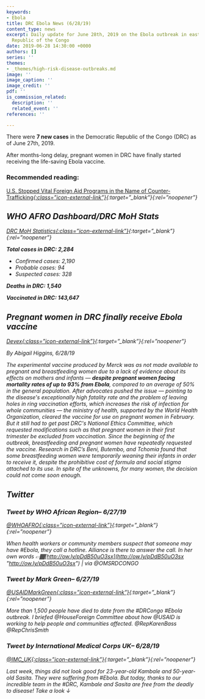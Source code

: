 ```yaml
---
keywords:
- Ebola
title: DRC Ebola News (6/28/19)
content_type: news
excerpt: Daily update for June 28th, 2019 on the Ebola outbreak in eastern Democratic
  Republic of the Congo
date: 2019-06-28 14:30:00 +0000
authors: []
series: ''
themes:
- _themes/high-risk-disease-outbreaks.md
image: ''
image_caption: ''
image_credit: ''
pdf: ''
is_commission_related:
  description: ''
  related_event: ''
references: ''

---
```

There were **7 new cases** in the Democratic Republic of the Congo (DRC) as of June 27th, 2019.

After months-long delay, pregnant women in DRC have finally started receiving the life-saving Ebola vaccine.

### Recommended reading: 

[U.S. Stopped Vital Foreign Aid Programs in the Name of Counter-Trafficking<i/>{:class=”icon-external-link”}](https://foreignpolicy.com/2019/06/26/us-stopped-vital-foreign-aid-programs-in-name-of-counter-trafficking-trafficking-in-persons-report-aid-development-programs-humanitarian-organizations/?utm_source=PostUp&utm_medium=email&utm_campaign=13886&utm_term=Editor#39;s%20Picks%20OC){:target=”_blank”}{:rel=”noopener”}

## WHO AFRO Dashboard/DRC MoH Stats 

[DRC MoH Statistics<i/>{:class=”icon-external-link”}](http://translate.google.com/translate?hl=auto&langpair=auto|en&u=https%3A%2F%2Fus13.campaign-archive.com%2F%3Fu%3D89e5755d2cca4840b1af93176%26id%3D8f489419cc%26e%3D34c0620338){:target=”_blank”}{:rel=”noopener”}

**Total cases in DRC: 2,284**

* Confirmed cases: 2,190
* Probable cases: 94
* Suspected cases: 328

**Deaths in DRC: 1,540**

**Vaccinated in DRC: 143,647**

## Pregnant women in DRC finally receive Ebola vaccine

[Devex<i/>{:class=”icon-external-link”}](https://www.devex.com/news/pregnant-women-in-drc-finally-receive-ebola-vaccine-95204){:target=”_blank”}{:rel=”noopener”}

_By Abigail Higgins, 6/28/19_

The experimental vaccine produced by Merck was as not made available to pregnant and breastfeeding women due to a lack of evidence about its effects on mothers and infants — **despite pregnant women facing mortality rates of up to 93% from Ebola**, compared to an average of 50% in the general population. After advocates pushed the issue — pointing to the disease's exceptionally high fatality rate and the problem of leaving holes in ring vaccination efforts, which increases the risk of infection for whole communities — the ministry of health, supported by the World Health Organization, cleared the vaccine for use on pregnant women in February. But it still had to get past DRC's National Ethics Committee, which requested modifications such as that pregnant women in their first trimester be excluded from vaccination. Since the beginning of the outbreak, breastfeeding and pregnant women have repeatedly requested the vaccine. Research in DRC’s Beni, Butembo, and Tchomia found that some breastfeeding women were temporarily weaning their infants in order to receive it, despite the prohibitive cost of formula and social stigma attached to its use. In spite of the unknowns, for many women, the decision could not come soon enough.

## Twitter

### Tweet by WHO African Region– 6/27/19

[@WHOAFRO<i/>{:class=”icon-external-link”}](https://twitter.com/WHOAFRO/status/1144191219083427841){:target=”_blank”}{:rel=”noopener”}

When health workers or community members suspect that someone may have #Ebola, they call a hotline. Alliance is there to answer the call. In her own words 👉🏾[http://ow.ly/pDdB50uO3sx](http://ow.ly/pDdB50uO3sx "http://ow.ly/pDdB50uO3sx") | via @OMSRDCONGO

### Tweet by Mark Green– 6/27/19

[@USAIDMarkGreen<i/>{:class=”icon-external-link”}](https://twitter.com/USAIDMarkGreen/status/1144257612579516418){:target=”_blank”}{:rel=”noopener”}

More than 1,500 people have died to date from the #DRCongo #Ebola outbreak. I briefed @HouseForeign Committee about how @USAID is working to help people and communities affected. @RepKarenBass @RepChrisSmith

### Tweet by International Medical Corps UK– 6/28/19

[@IMC_UK<i/>{:class=”icon-external-link”}](https://twitter.com/IMC_UK/status/1144591527907418112){:target=”_blank”}{:rel=”noopener”}

Last week, things did not look good for 23-year-old Kambale and 50-year-old Sasita. They were suffering from #Ebola. But today, thanks to our incredible team in the #DRC, Kambale and Sasita are free from the deadly to disease! Take a look ↓